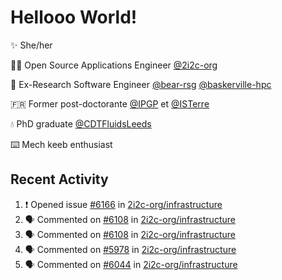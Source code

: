 # Hellooo World!

✨ She/her

👩‍💻 Open Source Applications Engineer [@2i2c-org](https://2i2c.org/)

🐻 Ex-Research Software Engineer [@bear-rsg](https://github.com/bear-rsg) [@baskerville-hpc](https://github.com/baskerville-hpc) 

🇫🇷 Former post-doctorante [@IPGP](https://github.com/IPGP) et [@ISTerre](https://www.isterre.fr/) 

💧 PhD graduate [@CDTFluidsLeeds](https://fluid-dynamics.leeds.ac.uk/) 

⌨️ Mech keeb enthusiast 

## Recent Activity 

<!--START_SECTION:activity-->
1. ❗ Opened issue [#6166](https://github.com/2i2c-org/infrastructure/issues/6166) in [2i2c-org/infrastructure](https://github.com/2i2c-org/infrastructure)
2. 🗣 Commented on [#6108](https://github.com/2i2c-org/infrastructure/pull/6108#issuecomment-2939252125) in [2i2c-org/infrastructure](https://github.com/2i2c-org/infrastructure)
3. 🗣 Commented on [#6108](https://github.com/2i2c-org/infrastructure/pull/6108#issuecomment-2934724254) in [2i2c-org/infrastructure](https://github.com/2i2c-org/infrastructure)
4. 🗣 Commented on [#5978](https://github.com/2i2c-org/infrastructure/issues/5978#issuecomment-2934572894) in [2i2c-org/infrastructure](https://github.com/2i2c-org/infrastructure)
5. 🗣 Commented on [#6044](https://github.com/2i2c-org/infrastructure/issues/6044#issuecomment-2934544185) in [2i2c-org/infrastructure](https://github.com/2i2c-org/infrastructure)
<!--END_SECTION:activity-->
